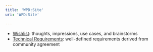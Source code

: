 ```yaml
---
title: 'WPD:Site'
uri: 'WPD:Site'

---
```

-   [Wishlist](/WPD:Site/Wishlist): thoughts, impressions, use cases, and brainstorms
-   [Technical Requirements](/WPD:Site/Technical_Requirements): well-defined requirements derived from community agreement
